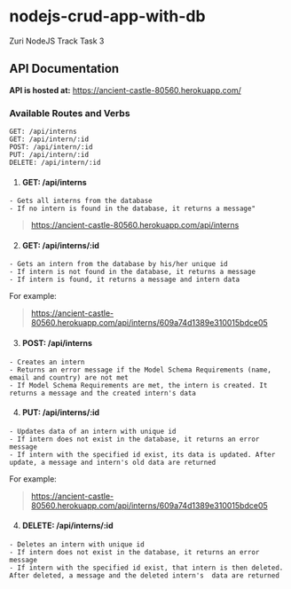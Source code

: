 # nodejs-crud-app-with-db
Zuri NodeJS Track Task 3

## API Documentation
**API is hosted at:** https://ancient-castle-80560.herokuapp.com/

### Available Routes and Verbs 
```
GET: /api/interns
GET: /api/intern/:id
POST: /api/intern/:id
PUT: /api/intern/:id
DELETE: /api/intern/:id
```

1. #### GET: /api/interns
```
- Gets all interns from the database
- If no intern is found in the database, it returns a message"
```
> <https://ancient-castle-80560.herokuapp.com/api/interns>


2. #### GET: /api/interns/:id
```
- Gets an intern from the database by his/her unique id
- If intern is not found in the database, it returns a message
- If intern is found, it returns a message and intern data
```
For example:
> <https://ancient-castle-80560.herokuapp.com/api/interns/609a74d1389e310015bdce05>


3. #### POST: /api/interns
```
- Creates an intern
- Returns an error message if the Model Schema Requirements (name, email and country) are not met
- If Model Schema Requirements are met, the intern is created. It returns a message and the created intern's data
```


4. #### PUT: /api/interns/:id
```
- Updates data of an intern with unique id
- If intern does not exist in the database, it returns an error message
- If intern with the specified id exist, its data is updated. After update, a message and intern's old data are returned
```
For example:
> <https://ancient-castle-80560.herokuapp.com/api/interns/609a74d1389e310015bdce05>


4. #### DELETE: /api/interns/:id
```
- Deletes an intern with unique id
- If intern does not exist in the database, it returns an error message
- If intern with the specified id exist, that intern is then deleted. After deleted, a message and the deleted intern's  data are returned
```

